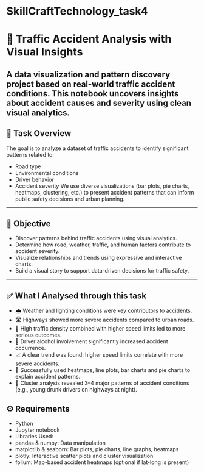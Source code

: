 # SkillCraftTechnology_task4
# 🚦 Traffic Accident Analysis with Visual Insights
A data visualization and pattern discovery project based on real-world traffic accident conditions. This notebook uncovers insights about accident causes and severity using clean visual analytics.
---
## 📝 Task Overview
The goal is to analyze a dataset of traffic accidents to identify significant patterns related to:
- Road type
- Environmental conditions
- Driver behavior
- Accident severity
We use diverse visualizations (bar plots, pie charts, heatmaps, clustering, etc.) to present accident patterns that can inform public safety decisions and urban planning.
---
## 🎯 Objective
- Discover patterns behind traffic accidents using visual analytics.
- Determine how road, weather, traffic, and human factors contribute to accident severity.
- Visualize relationships and trends using expressive and interactive charts.
- Build a visual story to support data-driven decisions for traffic safety.
---
## ✅  What I Analysed through this task 
- 🌧️ Weather and lighting conditions were key contributors to accidents.
- 🛣️ Highways showed more severe accidents compared to urban roads.
- 🚦 High traffic density combined with higher speed limits led to more serious outcomes.
- 🚗 Driver alcohol involvement significantly increased accident occurrence.
- 📈 A clear trend was found: higher speed limits correlate with more severe accidents.
- 🎨 Successfully used heatmaps, line plots, bar charts and pie charts to explain accident patterns.
- 🤖 Cluster analysis revealed 3–4 major patterns of accident conditions (e.g., young drunk drivers on highways at night).
## ⚙️ Requirements
- Python
- Jupyter notebook
- Libraries Used:
- pandas & numpy: Data manipulation
- matplotlib & seaborn: Bar plots, pie charts, line graphs, heatmaps
- plotly: Interactive scatter plots and cluster visualization
- folium: Map-based accident heatmaps (optional if lat-long is present)
